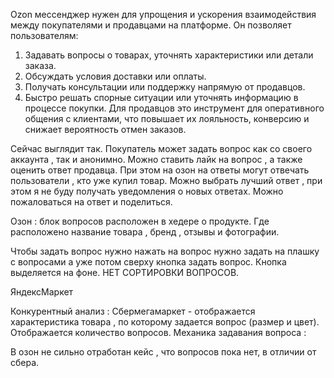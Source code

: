 Ozon мессенджер нужен для упрощения и ускорения взаимодействия между покупателями и продавцами на платформе. Он позволяет пользователям:
1. Задавать вопросы о товарах, уточнять характеристики или детали заказа.
2. Обсуждать условия доставки или оплаты.
3. Получать консультации или поддержку напрямую от продавцов.
4. Быстро решать спорные ситуации или уточнять информацию в процессе покупки.
Для продавцов это инструмент для оперативного общения с клиентами, что повышает их лояльность, конверсию и снижает вероятность отмен заказов.

Сейчас выглядит так. Покупатель может задать вопрос как со своего аккаунта , так и анонимно. Можно ставить лайк на вопрос , а также оценить ответ продавца. При этом на озон на ответы могут отвечать пользователи , кто уже купил товар. Можно выбрать лучший ответ , при этом я не буду получать уведомления о новых ответах. Можно пожаловаться на ответ и поделиться. 

Озон : 
блок вопросов расположен в хедере о продукте. Где расположено название товара , бренд , отзывы и фотографии. 

Чтобы задать вопрос нужно нажать на вопрос нужно задать на плашку с вопросами а уже потом сверху кнопка задать вопрос. Кнопка выделяется на фоне. НЕТ СОРТИРОВКИ ВОПРОСОВ. 

ЯндексМаркет 







Конкурентный анализ : 
Сбермегамаркет - отображается характеристика товара , по которому задается вопрос (размер и цвет). Отображается количество вопросов. Механика задавания вопроса : 

В озон не сильно отработан кейс , что вопросов пока нет, в отличии от сбера. 





